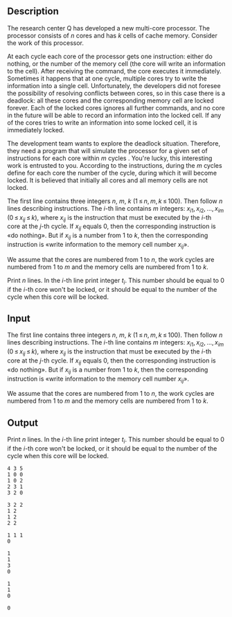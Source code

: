 ## Description

<div><p>The research center Q has developed a new multi-core processor. The processor consists of <span class="tex-span"><i>n</i></span> cores and has <span class="tex-span"><i>k</i></span> cells of cache memory. Consider the work of this processor.</p><p>At each cycle each core of the processor gets one instruction: either do nothing, or the number of the memory cell (the core will write an information to the cell). After receiving the command, the core executes it immediately. Sometimes it happens that at one cycle, multiple cores try to write the information into a single cell. Unfortunately, the developers did not foresee the possibility of resolving conflicts between cores, so in this case there is a <span class="tex-font-style-it">deadlock</span>: all these cores and the corresponding memory cell are locked forever. Each of the locked cores ignores all further commands, and no core in the future will be able to record an information into the locked cell. If any of the cores tries to write an information into some locked cell, it is immediately locked.</p><p>The development team wants to explore the deadlock situation. Therefore, they need a program that will simulate the processor for a given set of instructions for each core within <span class="tex-span"><i>m</i></span> cycles . You're lucky, this interesting work is entrusted to you. According to the instructions, during the <span class="tex-span"><i>m</i></span> cycles define for each core the number of the cycle, during which it will become locked. It is believed that initially all cores and all memory cells are not locked.</p></div><div class="input-specification"><p>The first line contains three integers <span class="tex-span"><i>n</i></span>, <span class="tex-span"><i>m</i></span>, <span class="tex-span"><i>k</i></span> <span class="tex-span">(1 ≤ <i>n</i>, <i>m</i>, <i>k</i> ≤ 100)</span>. Then follow <span class="tex-span"><i>n</i></span> lines describing instructions. The <span class="tex-span"><i>i</i></span>-th line contains <span class="tex-span"><i>m</i></span> integers: <span class="tex-span"><i>x</i><sub class="lower-index"><i>i</i>1</sub>, <i>x</i><sub class="lower-index"><i>i</i>2</sub>, ..., <i>x</i><sub class="lower-index"><i>im</i></sub></span> <span class="tex-span">(0 ≤ <i>x</i><sub class="lower-index"><i>ij</i></sub> ≤ <i>k</i>)</span>, where <span class="tex-span"><i>x</i><sub class="lower-index"><i>ij</i></sub></span> is the instruction that must be executed by the <span class="tex-span"><i>i</i></span>-th core at the <span class="tex-span"><i>j</i></span>-th cycle. If <span class="tex-span"><i>x</i><sub class="lower-index"><i>ij</i></sub></span> equals 0, then the corresponding instruction is «do nothing». But if <span class="tex-span"><i>x</i><sub class="lower-index"><i>ij</i></sub></span> is a number from 1 to <span class="tex-span"><i>k</i></span>, then the corresponding instruction is «write information to the memory cell number <span class="tex-span"><i>x</i><sub class="lower-index"><i>ij</i></sub></span>».</p><p>We assume that the cores are numbered from 1 to <span class="tex-span"><i>n</i></span>, the work cycles are numbered from 1 to <span class="tex-span"><i>m</i></span> and the memory cells are numbered from 1 to <span class="tex-span"><i>k</i></span>.</p></div><div class="output-specification"><p>Print <span class="tex-span"><i>n</i></span> lines. In the <span class="tex-span"><i>i</i></span>-th line print integer <span class="tex-span"><i>t</i><sub class="lower-index"><i>i</i></sub></span>. This number should be equal to 0 if the <span class="tex-span"><i>i</i></span>-th core won't be locked, or it should be equal to the number of the cycle when this core will be locked.</p></div>

## Input

<p>The first line contains three integers <span class="tex-span"><i>n</i></span>, <span class="tex-span"><i>m</i></span>, <span class="tex-span"><i>k</i></span> <span class="tex-span">(1 ≤ <i>n</i>, <i>m</i>, <i>k</i> ≤ 100)</span>. Then follow <span class="tex-span"><i>n</i></span> lines describing instructions. The <span class="tex-span"><i>i</i></span>-th line contains <span class="tex-span"><i>m</i></span> integers: <span class="tex-span"><i>x</i><sub class="lower-index"><i>i</i>1</sub>, <i>x</i><sub class="lower-index"><i>i</i>2</sub>, ..., <i>x</i><sub class="lower-index"><i>im</i></sub></span> <span class="tex-span">(0 ≤ <i>x</i><sub class="lower-index"><i>ij</i></sub> ≤ <i>k</i>)</span>, where <span class="tex-span"><i>x</i><sub class="lower-index"><i>ij</i></sub></span> is the instruction that must be executed by the <span class="tex-span"><i>i</i></span>-th core at the <span class="tex-span"><i>j</i></span>-th cycle. If <span class="tex-span"><i>x</i><sub class="lower-index"><i>ij</i></sub></span> equals 0, then the corresponding instruction is «do nothing». But if <span class="tex-span"><i>x</i><sub class="lower-index"><i>ij</i></sub></span> is a number from 1 to <span class="tex-span"><i>k</i></span>, then the corresponding instruction is «write information to the memory cell number <span class="tex-span"><i>x</i><sub class="lower-index"><i>ij</i></sub></span>».</p><p>We assume that the cores are numbered from 1 to <span class="tex-span"><i>n</i></span>, the work cycles are numbered from 1 to <span class="tex-span"><i>m</i></span> and the memory cells are numbered from 1 to <span class="tex-span"><i>k</i></span>.</p>

## Output

<p>Print <span class="tex-span"><i>n</i></span> lines. In the <span class="tex-span"><i>i</i></span>-th line print integer <span class="tex-span"><i>t</i><sub class="lower-index"><i>i</i></sub></span>. This number should be equal to 0 if the <span class="tex-span"><i>i</i></span>-th core won't be locked, or it should be equal to the number of the cycle when this core will be locked.</p>





```input1
4 3 5
1 0 0
1 0 2
2 3 1
3 2 0

```




```input2
3 2 2
1 2
1 2
2 2

```




```input3
1 1 1
0

```




```output1
1
1
3
0

```




```output2
1
1
0

```




```output3
0

```


